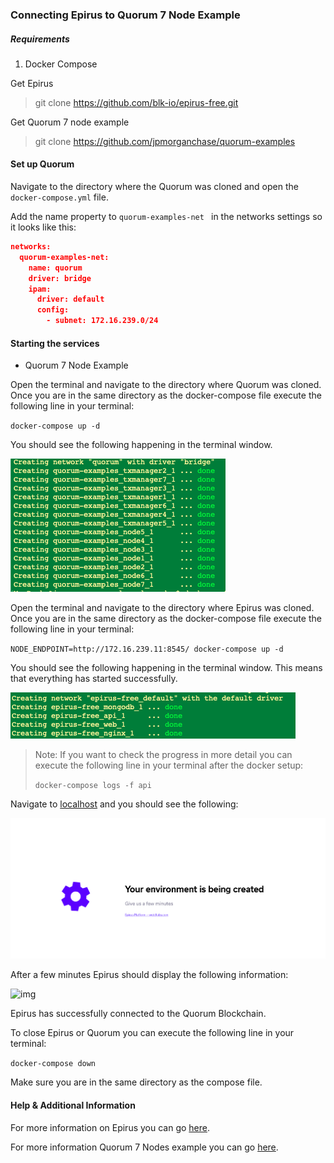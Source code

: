 

### Connecting Epirus to Quorum 7 Node Example 

##### Requirements 

1. Docker Compose


Get Epirus 

>git clone https://github.com/blk-io/epirus-free.git


Get Quorum 7 node example 

> git clone https://github.com/jpmorganchase/quorum-examples


#### Set up Quorum

Navigate to the directory where the Quorum was cloned and open the `docker-compose.yml` file.

Add the name property to `quorum-examples-net ` in the networks settings so it looks like this:

```json
networks:
  quorum-examples-net:
    name: quorum
    driver: bridge
    ipam:
      driver: default
      config:
        - subnet: 172.16.239.0/24
```

#### Starting the services 

- Quorum 7 Node Example

Open the terminal and navigate to the directory where Quorum was cloned. Once you are in the same directory as the docker-compose file execute the following line in your terminal:

`docker-compose up -d`

You should see the following happening in the terminal window.

![image](images/7NodesDocker.png)

Open the terminal and navigate to the directory where Epirus was cloned. Once you are in the same directory as the docker-compose file execute the following line in your terminal:

`NODE_ENDPOINT=http://172.16.239.11:8545/ docker-compose up -d`

You should see the following happening in the terminal window. This means that everything has started successfully.


![img](images/EpirusDocker.png)

> Note: If you want to check the progress in more detail you can execute the following line in your terminal after the docker setup: 
> 
>`docker-compose logs -f api`


Navigate to [localhost](http://localhost) and you should see the following:

![image](images/Loading.png)

After a few minutes Epirus should display the following information:

![img](images/Blocks.png)

Epirus has successfully connected to the Quorum Blockchain.

To close Epirus or Quorum you can execute the following line in your terminal:

`docker-compose down` 

Make sure you are in the same directory as the compose file.

#### Help & Additional Information

For more information on Epirus you can go [here](https://github.com/blk-io/epirus-free).

For more information Quorum 7 Nodes example you can go [here](https://github.com/jpmorganchase/quorum-examples/blob/master/README.md).


